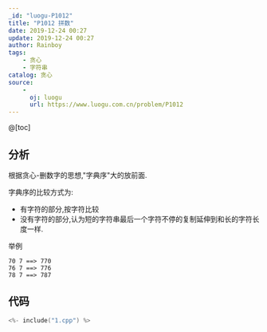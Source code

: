 ```yaml
---
_id: "luogu-P1012"
title: "P1012 拼数"
date: 2019-12-24 00:27
update: 2019-12-24 00:27
author: Rainboy
tags:
    - 贪心
    - 字符串
catalog: 贪心
source: 
    - 
      oj: luogu
      url: https://www.luogu.com.cn/problem/P1012
---
```



@[toc]
## 分析

根据贪心-删数字的思想,"字典序"大的放前面.

字典序的比较方式为:

- 有字符的部分,按字符比较
- 没有字符的部分,认为短的字符串最后一个字符不停的复制延伸到和长的字符长度一样.

举例

```
70 7 ==> 770
76 7 ==> 776
78 7 ==> 787
```

## 代码

```c
<%- include("1.cpp") %>
```

